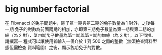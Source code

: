 # big number factorial
在 Fibonacci 的兔子問題中，除了第一期與第二期的兔子數量為 1 對外，之後每一期
兔子的對數為前面兩期的相加，亦即第三期兔子數量為第一期與第二期的加總（為
2 對），第四期兔子數量為第二期與第三期的加總（為 3 對），以下類推。請撰寫一
程式可以讓使用者輸入一個介於 1 到 500 之間的整數（無須檢查資料型態但需檢查
資料範圍）之後，顯示該期兔子的對數。
